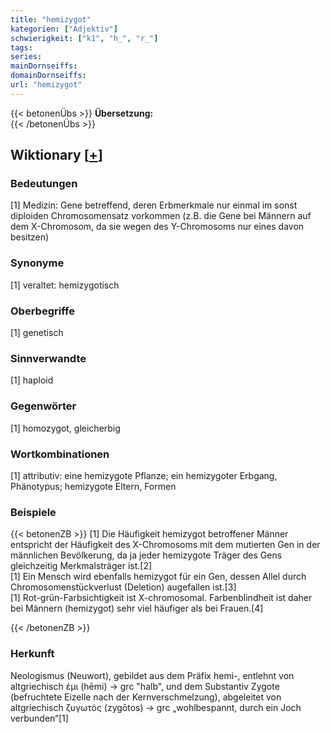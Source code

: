 ```yaml
---
title: "hemizygot"
kategorien: ["Adjektiv"]
schwierigkeit: ["k1", "h_", "r_"]
tags:
series:
mainDornseiffs:
domainDornseiffs:
url: "hemizygot"
---
```


{{< betonenÜbs >}}
**Übersetzung:**  
{{< /betonenÜbs >}}

## Wiktionary [[+](https://de.wiktionary.org/wiki/hemizygot)]

### Bedeutungen
[1] Medizin: Gene betreffend, deren Erbmerkmale nur einmal im sonst diploiden Chromosomensatz vorkommen (z.B. die Gene bei Männern auf dem X-Chromosom, da sie wegen des Y-Chromosoms nur eines davon besitzen)  

### Synonyme
[1] veraltet: hemizygotisch  

### Oberbegriffe
[1] genetisch  

### Sinnverwandte
[1] haploid  

### Gegenwörter
[1] homozygot, gleicherbig  

### Wortkombinationen
[1] attributiv: eine hemizygote Pflanze; ein hemizygoter Erbgang, Phänotypus; hemizygote Eltern, Formen  

### Beispiele
{{< betonenZB >}}
[1] Die Häufigkeit hemizygot betroffener Männer entspricht der Häufigkeit des X-Chromosoms mit dem mutierten Gen in der männlichen Bevölkerung, da ja jeder hemizygote Träger des Gens gleichzeitig Merkmalsträger ist.[2]  
[1] Ein Mensch wird ebenfalls hemizygot für ein Gen, dessen Allel durch Chromosomenstückverlust (Deletion) augefallen ist.[3]  
[1] Rot-grün-Farbsichtigkeit ist X-chromosomal. Farbenblindheit ist daher bei Männern (hemizygot) sehr viel häufiger als bei Frauen.[4]  

{{< /betonenZB >}}
### Herkunft
Neologismus (Neuwort), gebildet aus dem Präfix hemi-, entlehnt von altgriechisch ἑμι (hēmi) → grc "halb", und dem Substantiv Zygote (befruchtete Eizelle nach der Kernverschmelzung), abgeleitet von altgriechisch ζυγωτός (zygōtos) → grc „wohlbespannt, durch ein Joch verbunden“[1]  


